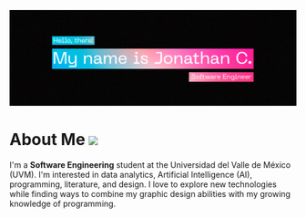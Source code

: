 ![header banner](https://github.com/jonathancazares/jonathancazares/blob/main/banner.png)

<h1> About Me <img src="https://github.com/TheDudeThatCode/TheDudeThatCode/blob/master/Assets/Hi.gif"width="29"> </h1>

I'm a **Software Engineering** student at the Universidad del Valle de México (UVM). I'm interested in data analytics, Artificial Intelligence (AI), programming, literature, and design. I love to explore new technologies while finding ways to combine my graphic design abilities with my growing knowledge of programming.
